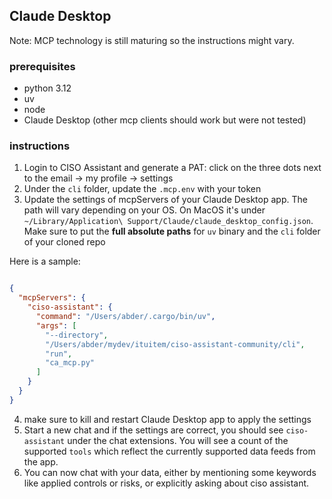 ## Claude Desktop

Note: MCP technology is still maturing so the instructions might vary.

### prerequisites

- python 3.12
- uv
- node
- Claude Desktop (other mcp clients should work but were not tested)

### instructions

1. Login to CISO Assistant and generate a PAT: click on the three dots next to the email -> my profile -> settings
2. Under the `cli` folder, update the `.mcp.env` with your token
3. Update the settings of mcpServers of your Claude Desktop app. The path will vary depending on your OS. On MacOS it's under `~/Library/Application\ Support/Claude/claude_desktop_config.json`. Make sure to put the **full absolute paths** for `uv` binary and the `cli` folder of your cloned repo

Here is a sample:
```json
```
```json
{
  "mcpServers": {
    "ciso-assistant": {
      "command": "/Users/abder/.cargo/bin/uv",
      "args": [
        "--directory",
        "/Users/abder/mydev/ituitem/ciso-assistant-community/cli",
        "run",
        "ca_mcp.py"
      ]
    }
  }
}
```

4. make sure to kill and restart Claude Desktop app to apply the settings
5. Start a new chat and if the settings are correct, you should see `ciso-assistant` under the chat extensions. You will see a count of the supported `tools` which reflect the currently supported data feeds from the app.
6. You can now chat with your data, either by mentioning some keywords like applied controls or risks, or explicitly asking about ciso assistant.
